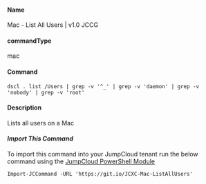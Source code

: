 #### Name

Mac - List All Users | v1.0 JCCG

#### commandType

mac

#### Command

```
dscl . list /Users | grep -v '^_' | grep -v 'daemon' | grep -v 'nobody' | grep -v 'root'
```

#### Description

Lists all users on a Mac
#### *Import This Command*

To import this command into your JumpCloud tenant run the below command using the [JumpCloud PowerShell Module](https://github.com/TheJumpCloud/support/wiki/Installing-the-JumpCloud-PowerShell-Module)

```
Import-JCCommand -URL 'https://git.io/JCXC-Mac-ListAllUsers'
```
